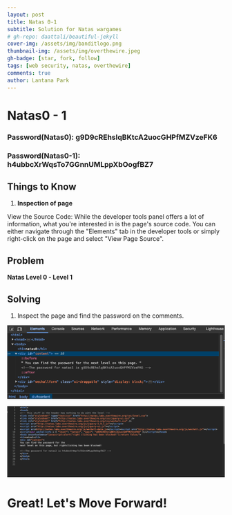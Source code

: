 ```yaml
---
layout: post
title: Natas 0-1
subtitle: Solution for Natas wargames
# gh-repo: daattali/beautiful-jekyll
cover-img: /assets/img/banditlogo.png
thumbnail-img: /assets/img/overthewire.jpeg
gh-badge: [star, fork, follow]
tags: [web security, natas, overthewire]
comments: true
author: Lantana Park
---
```


# Natas0 - 1


### Password(Natas0): g9D9cREhslqBKtcA2uocGHPfMZVzeFK6


### Password(Natas0-1): h4ubbcXrWqsTo7GGnnUMLppXbOogfBZ7

## Things to Know


1. **Inspection of page**


View the Source Code: While the developer tools panel offers a lot of information, what you're interested in is the page's source code. You can either navigate through the "Elements" tab in the developer tools or simply right-click on the page and select "View Page Source".


## Problem


**Natas Level 0 - Level 1**


## Solving


1. Inspect the page and find the password on the comments.


![Natas0](/assets/img/natas0-1/Screenshot%202024-02-12%20at%2015.01.04.png)

![Natas1](/assets/img/natas0-1/Screenshot%202024-02-12%20at%2015.17.28.png)


# Great! Let's Move Forward!